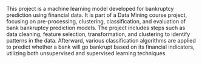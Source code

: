This project is a machine learning model developed for bankruptcy prediction using financial data. It is part of a Data Mining course project, focusing on pre-processing, clustering, classification, and evaluation of bank bankruptcy prediction models. The project includes steps such as data cleaning, feature selection, transformation, and clustering to identify patterns in the data. Afterward, various classification algorithms are applied to predict whether a bank will go bankrupt based on its financial indicators, utilizing both unsupervised and supervised learning techniques.
